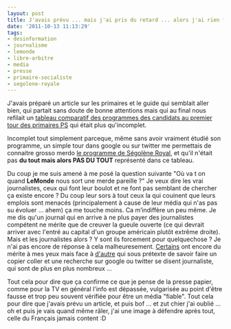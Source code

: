 ```yaml
---
layout: post
title: J'avais prévu ... mais j'ai pris du retard ... alors j'ai rien fait.
date: '2011-10-13 11:13:29'
tags:
- desinformation
- journalisme
- lemonde
- libre-arbitre
- media
- presse
- primaire-socialiste
- segolene-royale
---
```


J'avais préparé un article sur les primaires et le guide qui semblait aller bien, qui partait sans doute de bonne attentions mais qui au final nous refilait un <a href="http://www.lemonde.fr/primaire-parti-socialiste/visuel/2011/10/04/primaire-ps-comparez-les-propositions-des-candidats_1581786_1471072.html#ens_id=1581803">tableau comparatif des programmes des candidats au premier tour des primaires PS</a> qui était plus qu'incomplet.<!--more-->

Incomplet tout simplement parceque, même sans avoir vraiment étudié son programme, un simple tour dans google ou sur twitter me permettais de connaitre grosso merdo <a href="http://www.segoleneroyal2012.fr/solutions-concretes/">le programme de Ségolène Royal</a>, et qu'il n'était pas <strong>du tout mais alors PAS DU TOUT</strong> représenté dans ce tableau.

Du coup je me suis amené à me posé la question suivante "Où va t on quand <strong>LeMonde</strong> nous sort une merde pareille ?" Je veux dire les vrai journalistes, ceux qui font leur boulot et ne font pas semblant de chercher ça existe encore ? Du coup leur sors à tout ceux la qui couinent que leurs emplois sont menacés (principalement à cause de leur média qui n'as pas su évoluer ... ahem) ça me touche moins. Ca m’indiffère un peu même. Je me dis qu'un journal qui en arrive à ne plus payer des journalistes compétent ne mérite que de creuver la gueule ouverte (ce qui devrait arriver avec l'entré au capital d'un groupe américain plutôt extrême droite). Mais et les journalistes alors ? Y sont ils forcement pour quelquechose ? Je n'ai pas encore de réponse à cela malheuresement. <a href="http://twitter.com/jcdrpro">Certains</a> ont encore du mérite à mes yeux mais face à <a href="https://twitter.com/#!/romainst">d'autre</a> qui sous prétexte de savoir faire un copier coller et une recherche sur google ou twitter se disent journaliste, qui sont de plus en plus nombreux ...

<p>Tout cela pour dire que ça confirme ce que je pense de la presse papier, comme pour la TV en général l'info est dépassée, vulgarisée au point d'être fausse et trop peu souvent vérifiée pour être un média "fiable".
Tout cela pour dire que j'avais prévu un article, et puis bof ... et zut chier j'ai oublié ... oh et puis je vais quand même râler, j'ai une image à défendre après tout, celle du Français jamais content :D</p>
